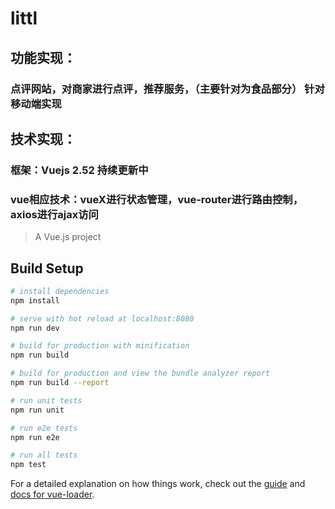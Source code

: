 # littl
## 功能实现：
### 点评网站，对商家进行点评，推荐服务，（主要针对为食品部分） 针对移动端实现
## 技术实现：
### 框架：Vuejs 2.52 持续更新中
### vue相应技术：vueX进行状态管理，vue-router进行路由控制，axios进行ajax访问

> A Vue.js project

## Build Setup

``` bash
# install dependencies
npm install

# serve with hot reload at localhost:8080
npm run dev

# build for production with minification
npm run build

# build for production and view the bundle analyzer report
npm run build --report

# run unit tests
npm run unit

# run e2e tests
npm run e2e

# run all tests
npm test
```

For a detailed explanation on how things work, check out the [guide](http://vuejs-templates.github.io/webpack/) and [docs for vue-loader](http://vuejs.github.io/vue-loader).
